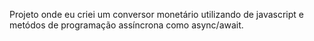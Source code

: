 Projeto onde eu criei um conversor monetário utilizando de javascript e metódos de programação assíncrona como async/await.
